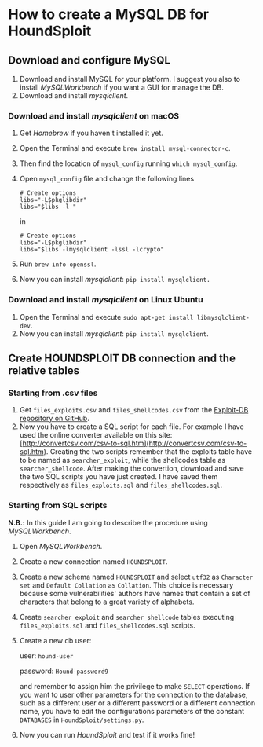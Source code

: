 # How to create a MySQL DB for HoundSploit

## Download and configure MySQL

1. Download and install MySQL for your platform. I suggest you also to install _MySQLWorkbench_ if you want a GUI for manage the DB.
2. Download and install _mysqlclient_.

### Download and install _mysqlclient_ on macOS
1. Get _Homebrew_ if you haven't installed it yet.
2. Open the Terminal and execute `brew install mysql-connector-c`.
3. Then find the location of `mysql_config` running `which mysql_config`.
4. Open `mysql_config` file and change the following lines
    ```
    # Create options 
    libs="-L$pkglibdir"
    libs="$libs -l "
    ```

    in

    ```
    # Create options 
    libs="-L$pkglibdir"
    libs="$libs -lmysqlclient -lssl -lcrypto"
    ```
5. Run `brew info openssl`.
6. Now you can install _mysqlclient_: `pip install mysqlclient.`

### Download and install _mysqlclient_ on Linux Ubuntu
1. Open the Terminal and execute `sudo apt-get install libmysqlclient-dev`.
2. Now you can install _mysqlclient_: `pip install mysqlclient`.

## Create HOUNDSPLOIT DB connection and the relative tables

### Starting from .csv files
1. Get `files_exploits.csv` and `files_shellcodes.csv` from the [Exploit-DB repository on GitHub](https://github.com/offensive-security/exploitdb).
2. Now you have to create a SQL script for each file. For example I have used the online converter available on this site: [http://convertcsv.com/csv-to-sql.htm](http://convertcsv.com/csv-to-sql.htm). Creating the two scripts remember that the exploits table have to be named as `searcher_exploit`, while the shellcodes table as `searcher_shellcode`. After making the convertion, download and save the two SQL scripts you have just created. I have saved them respectively as `files_exploits.sql` and `files_shellcodes.sql`. 

### Starting from SQL scripts

**N.B.:** In this guide I am going to describe the procedure using _MySQLWorkbench_.

1. Open _MySQLWorkbench_.
2. Create a new connection named `HOUNDSPLOIT`.
3. Create a new schema named `HOUNDSPLOIT` and select `utf32` as `Character set` and `Default Collation` as `Collation`. This choice is necessary because some vulnerabilities' authors have names that contain a set of characters that belong to a great variety of alphabets.
4. Create `searcher_exploit` and `searcher_shellcode` tables executing `files_exploits.sql` and `files_shellcodes.sql` scripts.
5. Create a new db user:

    user: `hound-user`

    password: `Hound-password9`

    and remember to assign him the privilege to make `SELECT` operations.
    If you want to user other parameters for the connection to the database, such as a different user or a different password or a different connection name, you have to edit the configurations parameters of the constant `DATABASES` in `HoundSploit/settings.py`.
6. Now you can run _HoundSploit_ and test if it works fine!


